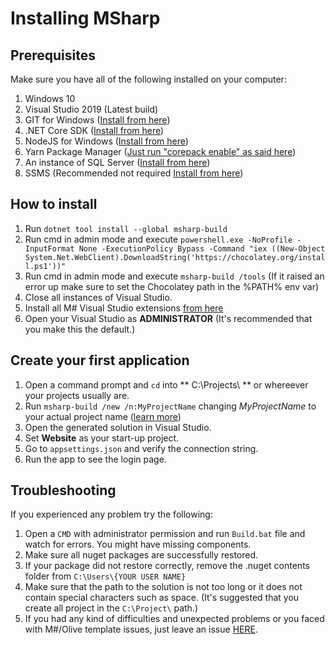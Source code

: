 # Installing MSharp

## Prerequisites

Make sure you have all of the following installed on your computer:

1. Windows 10
2. Visual Studio 2019 (Latest build)
3. GIT for Windows ([Install from here](http://gitforwindows.org/))
3. .NET Core SDK ([Install from here](https://dotnet.microsoft.com/download/dotnet-core/3.1))
4. NodeJS for Windows ([Install from here](https://nodejs.org/en/download/))
5. Yarn Package Manager ([Just run "corepack enable" as said here](https://nodejs.org/dist/latest/docs/api/corepack.html#enabling-the-feature))
6. An instance of SQL Server ([Install from here](https://www.microsoft.com/en-us/sql-server/sql-server-downloads))
7. SSMS (Recommended not required [Install from here](https://docs.microsoft.com/en-us/sql/ssms/download-sql-server-management-studio-ssms?view=sql-server-2017))

## How to install

1. Run `dotnet tool install --global msharp-build`
2. Run cmd in admin mode and execute `powershell.exe -NoProfile -InputFormat None -ExecutionPolicy Bypass -Command "iex ((New-Object System.Net.WebClient).DownloadString('https://chocolatey.org/install.ps1'))"`
3. Run cmd in admin mode and execute `msharp-build /tools` (If it raised an error up make sure to set the Chocolatey path in the %PATH% env var)
4. Close all instances of Visual Studio.
5. Install all M# Visual Studio extensions [from here](https://marketplace.visualstudio.com/search?term=msharp&target=VS&category=All%20categories&vsVersion=&sortBy=Relevance)
6. Open your Visual Studio as **ADMINISTRATOR** (It's recommended that you make this the default.)

## Create your first application

1. Open a command prompt and `cd` into ** C:\Projects\ ** or whereever your projects usually are.
2. Run `msharp-build /new /n:MyProjectName` changing *MyProjectName* to your actual project name ([learn more](https://github.com/Geeksltd/msharp-build))
3. Open the generated solution in Visual Studio.
5. Set **Website** as your start-up project.
6. Go to `appsettings.json` and verify the connection string.
7. Run the app to see the login page.

## Troubleshooting

If you experienced any problem try the following:

1. Open a `CMD` with administrator permission and run `Build.bat` file and watch for errors. You might have missing components.
2. Make sure all nuget packages are successfully restored.
3. If your package did not restore correctly, remove the .nuget contents folder from `C:\Users\{YOUR USER NAME}`
4. Make sure that the path to the solution is not too long or it does not contain special characters such as space. (It's suggested that you create all project in the `C:\Project\` path.)
5. If you had any kind of difficulties and unexpected problems or you faced with M#/Olive template issues, just leave an issue [HERE](https://github.com/Geeksltd/Olive.MvcTemplate/issues).
